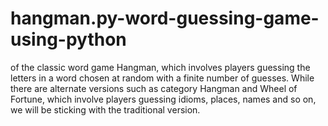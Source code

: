 # hangman.py-word-guessing-game-using-python
of the classic word game Hangman, which involves players guessing the letters in a word chosen at random with a finite number of guesses. While there are alternate versions such as category Hangman and Wheel of Fortune, which involve players guessing idioms, places, names and so on, we will be sticking with the traditional version.
